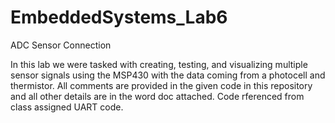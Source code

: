 # EmbeddedSystems_Lab6
ADC Sensor Connection

In this lab we were tasked with creating, testing, and visualizing multiple sensor signals using the MSP430 with the data coming from a photocell and thermistor. All comments are provided in the given code in this repository and all other details are in the word doc attached. Code rferenced from class assigned UART code.
